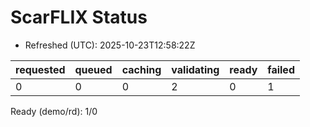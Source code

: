 ﻿# ScarFLIX Status

* Refreshed (UTC): 2025-10-23T12:58:22Z

| requested | queued | caching | validating | ready | failed |
|-----------|--------|---------|------------|-------|--------|
| 0 | 0 | 0 | 2 | 0 | 1 |

Ready (demo/rd): 1/0
